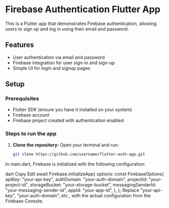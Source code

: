 # Firebase Authentication Flutter App

This is a Flutter app that demonstrates Firebase authentication, allowing users to sign up and log in using their email and password.

## Features

- User authentication via email and password
- Firebase integration for user sign-in and sign-up
- Simple UI for login and signup pages

## Setup

### Prerequisites

- Flutter SDK (ensure you have it installed on your system)
- Firebase account
- Firebase project created with authentication enabled

### Steps to run the app

1. **Clone the repository:**
   Open your terminal and run:
   ```bash
   git clone https://github.com/username/flutter-auth-app.git
In main.dart, Firebase is initialized with the following configuration:

dart
Copy
Edit
await Firebase.initializeApp(
  options: const FirebaseOptions(
    apiKey: "your-api-key",
    authDomain: "your-auth-domain",
    projectId: "your-project-id",
    storageBucket: "your-storage-bucket",
    messagingSenderId: "your-messaging-sender-id",
    appId: "your-app-id",
  ),
);
Replace "your-api-key", "your-auth-domain", etc., with the actual configuration from the Firebase Console.
